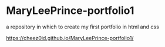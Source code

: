 # MaryLeePrince-portfolio1
a repository in which to create my first portfolio in html and css

https://cheez0id.github.io/MaryLeePrince-portfolio1/

